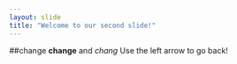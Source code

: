 ```yaml
---
layout: slide
title: "Welcome to our second slide!"
---
```

##change **change** and *chang*
Use the left arrow to go back!
